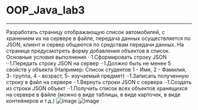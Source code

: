 # OOP_Java_lab3
-------------------------------
Разработать страницу отображающую список автомобилей, с хранением их на сервере в файле, передача данных осуществляется по JSON, клиент и сервер общаются по средствам передачи данных. На странице предусмотреть форму добавления объектов в список.
Основные условия выполнения
⋅⋅1.Сформировать строку JSON
⋅⋅1.Передать строку JSON на сервер
⋅⋅1.Должно быть не менее 5 свойств у объекта (Например: Список студентов 1 - Имя, 2 - Фамилия, 3- группа, 4 - возраст, 5- изучаемый предмет)
⋅⋅1.Записать полученную строку в файл на сервере
⋅⋅1.Вернуть строки JSON с сервера
⋅⋅1.Создать из строки JSON объект
⋅⋅1.Получить список всех объектов хранящихся на сервере в файле (можно в виде таблицы, в виде карточек, в виде контейнеров и т.д.)
![image](https://github.com/Varakin-Kirill/OOP_Java_lab3/assets/124809245/f737701b-6555-45eb-9121-7697bfa76b5c)
![image](https://github.com/Varakin-Kirill/OOP_Java_lab3/assets/124809245/cdcf51c5-e7fe-4fb9-8065-afb93af38dfa)


